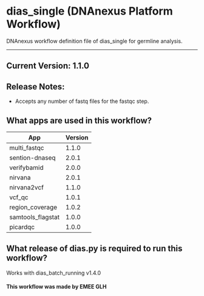 # dias_single (DNAnexus Platform Workflow)
DNAnexus workflow definition file of dias_single for germline analysis.

-------
## Current Version: 1.1.0

## Release Notes:
* Accepts any number of fastq files for the fastqc step.


## What apps are used in this workflow?

|  App 	| Version  	|
|---	|---	|
|multi_fastqc       |1.1.0|
|sention-dnaseq     |2.0.1|
|verifybamid        |2.0.0|
|nirvana            |2.0.1|
|nirvana2vcf        |1.1.0|
|vcf_qc 	        |1.0.1|  
|region_coverage   	|1.0.2|
|samtools_flagstat  |1.0.0|
|picardqc           |1.0.0|


## What release of dias.py is required to run this workflow?

Works with dias_batch_running v1.4.0


#### This workflow was made by EMEE GLH
